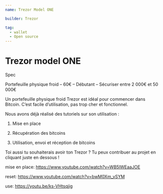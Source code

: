 ```yaml
---
name: Trezor Model ONE

builder: Trezor

tag:
  - wallet
  - Open source
---
```


# Trezor model ONE

Spec

Portefeuille physique froid – 60€ – Débutant – Sécuriser entre 2 000€ et 50 000€

Un portefeuille physique froid Trezor est idéal pour commencer dans Bitcoin. C’est facile d’utilisation, pas trop cher et fonctionnel.

Nous avons déjà réalisé des tutoriels sur son utilisation :

1. Mise en place

2. Récupération des bitcoins

3. Utilisation, envoi et réception de bitcoins

Toi aussi tu souhaiterais avoir ton Trezor ? Tu peux contribuer au projet en cliquant juste en dessous !

mise en place: https://www.youtube.com/watch?v=WB5lWEaaJOE

reset: https://www.youtube.com/watch?v=bwM0Xm_vSYM

use: https://youtu.be/ks-VHtsqjig
